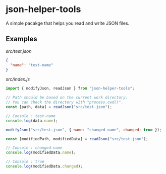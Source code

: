 # json-helper-tools
A simple pacakge that helps you read and write JSON files.

## Examples
*src/test.json*
```json
{
  "name": "test-name"
}
```
*src/index.js*
```js
import { modifyJson, readJson } from "json-helper-tools";

// Path should be based on the current work directory.
// You can check the directory with "process.cwd()".
const [path, data] = readJson("src/test.json");

// Console : test-name
console.log(data.name);

modifyJson("src/test.json", { name: "changed-name", changed: true });

const [modifiedPath, modifiedData] = readJson("src/test.json");

// Console : changed-name
console.log(modifiedData.name);

// Console : true
console.log(modifiedData.changed);
```
